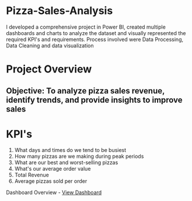 # Pizza-Sales-Analysis
I developed a comprehensive project in Power BI, created multiple dashboards and charts to analyze the dataset and visually represented the required KPI's and requirements. Process involved were Data Processing, Data Cleaning and data visualization
# Project Overview
 ## Objective: To analyze pizza sales revenue, identify trends, and provide insights to improve sales

 # KPI's
 1. What days and times do we tend to be busiest
 2. How many pizzas are we making during peak periods
 3. What are our best and worst-selling pizzas
 4. What's our average order value
 5. Total Revenue
 6. Average pizzas sold per order

 Dashboard Overview - <a href="https://github.com/vineethkumarj/Pizza-Sales-Analysis/blob/main/Screenshot_Pizza_sales_Dashboard.png"> View Dashboard </a>
